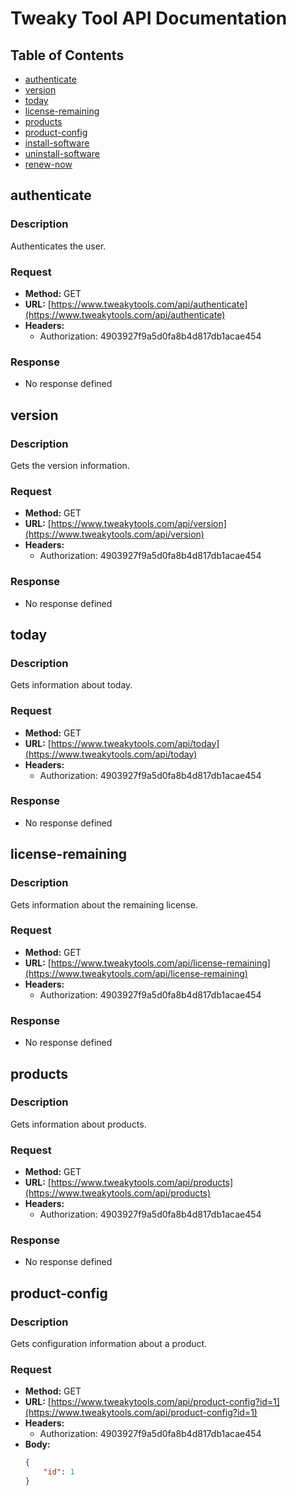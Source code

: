 # Tweaky Tool API Documentation

## Table of Contents
- [authenticate](#authenticate)
- [version](#version)
- [today](#today)
- [license-remaining](#license-remaining)
- [products](#products)
- [product-config](#product-config)
- [install-software](#install-software)
- [uninstall-software](#uninstall-software)
- [renew-now](#renew-now)

## authenticate

### Description
Authenticates the user.

### Request
- **Method:** GET
- **URL:** [https://www.tweakytools.com/api/authenticate](https://www.tweakytools.com/api/authenticate)
- **Headers:**
  - Authorization: 4903927f9a5d0fa8b4d817db1acae454

### Response
- No response defined

## version

### Description
Gets the version information.

### Request
- **Method:** GET
- **URL:** [https://www.tweakytools.com/api/version](https://www.tweakytools.com/api/version)
- **Headers:**
  - Authorization: 4903927f9a5d0fa8b4d817db1acae454

### Response
- No response defined

## today

### Description
Gets information about today.

### Request
- **Method:** GET
- **URL:** [https://www.tweakytools.com/api/today](https://www.tweakytools.com/api/today)
- **Headers:**
  - Authorization: 4903927f9a5d0fa8b4d817db1acae454

### Response
- No response defined

## license-remaining

### Description
Gets information about the remaining license.

### Request
- **Method:** GET
- **URL:** [https://www.tweakytools.com/api/license-remaining](https://www.tweakytools.com/api/license-remaining)
- **Headers:**
  - Authorization: 4903927f9a5d0fa8b4d817db1acae454

### Response
- No response defined

## products

### Description
Gets information about products.

### Request
- **Method:** GET
- **URL:** [https://www.tweakytools.com/api/products](https://www.tweakytools.com/api/products)
- **Headers:**
  - Authorization: 4903927f9a5d0fa8b4d817db1acae454

### Response
- No response defined

## product-config

### Description
Gets configuration information about a product.

### Request
- **Method:** GET
- **URL:** [https://www.tweakytools.com/api/product-config?id=1](https://www.tweakytools.com/api/product-config?id=1)
- **Headers:**
  - Authorization: 4903927f9a5d0fa8b4d817db1acae454
- **Body:**
  ```json
  {
      "id": 1
  }
